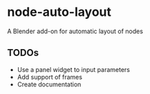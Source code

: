# node-auto-layout

A Blender add-on for automatic layout of nodes

## TODOs

- Use a panel widget to input parameters
- Add support of frames
- Create documentation
